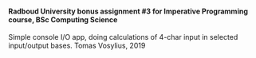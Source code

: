 #### Radboud University bonus assignment #3 for Imperative Programming course, BSc Computing Science
Simple console I/O app, doing calculations of 4-char input in selected input/output bases. 
Tomas Vosylius, 2019
